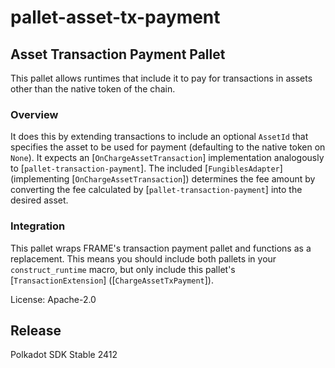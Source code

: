 # pallet-asset-tx-payment

## Asset Transaction Payment Pallet

This pallet allows runtimes that include it to pay for transactions in assets other than the
native token of the chain.

### Overview
It does this by extending transactions to include an optional `AssetId` that specifies the asset
to be used for payment (defaulting to the native token on `None`). It expects an
[`OnChargeAssetTransaction`] implementation analogously to [`pallet-transaction-payment`]. The
included [`FungiblesAdapter`] (implementing [`OnChargeAssetTransaction`]) determines the fee
amount by converting the fee calculated by [`pallet-transaction-payment`] into the desired
asset.

### Integration
This pallet wraps FRAME's transaction payment pallet and functions as a replacement. This means
you should include both pallets in your `construct_runtime` macro, but only include this
pallet's [`TransactionExtension`] ([`ChargeAssetTxPayment`]).

License: Apache-2.0


## Release

Polkadot SDK Stable 2412
